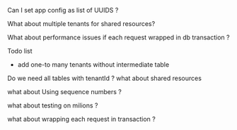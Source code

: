 Can I set app config as list of UUIDS ? 

What about multiple tenants for shared resources?



What about performance issues if each request wrapped in db transaction ?






Todo list 


- add one-to many tenants without intermediate table

Do we need all tables with tenantId  ? what about shared resources




what about Using sequence numbers ?

what about testing on milions ?


what about wrapping each request in transaction ?